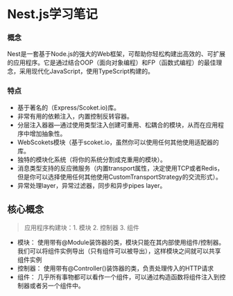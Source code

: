 # Nest.js学习笔记

### 概念
Nest是一套基于Node.js的强大的Web框架，可帮助你轻松构建出高效的、可扩展的应用程序。它是通过结合OOP（面向对象编程）和FP（函数式编程）的最佳理念，采用现代化JavaScript，使用TypeScript构建的。

### 特点

- 基于著名的（Express/Scoket.io)库。
- 非常有用的依赖注入，内置控制反转容器。
- 分层注入器器—通过使用类型注入创建可重用、松耦合的模块，从而在应用程序中增加抽象性。
- WebScokets模块（基于scoket.io，虽然你可以使用任何其他使用适配器的库。
- 独特的模块化系统（将你的系统分割成克重用的模块）。
- 消息类型支持的反应微服务（内置transport属性，决定使用TCP或者Redis，但是你可以选择使用任何其他使用CustomTransportStrategy的交流形式）。
- 异常处理layer，异常过滤器，同步和异步pipes layer。

## 核心概念
>应用程序构建块：1. 模块 2. 控制器 3. 组件
- 模块：
  使用带有@Module装饰器的类，模块只能在其内部使用组件/控制器。 我们可以将组件实例导出（只有组件可以被导出），这样模块之间就可以共享组件实例
- 控制器：
  使用带有@Controller()装饰器的类，负责处理传入的HTTP请求
- 组件：
  几乎所有事物都可以看作一个组件，可以通过构造函数将组件注入到控制器或者另一个组件中。